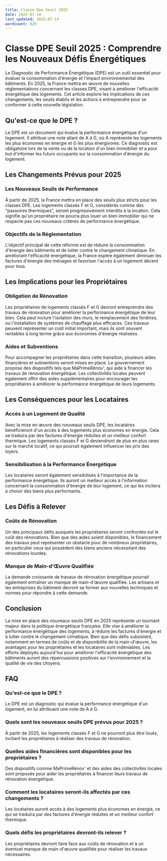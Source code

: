 ```yaml
---
title: Classe Dpe Seuil 2025
date: 2025-07-14
last_updated: 2025-07-14
wordcount: 829
---
```


# Classe DPE Seuil 2025 : Comprendre les Nouveaux Défis Énergétiques

Le Diagnostic de Performance Énergétique (DPE) est un outil essentiel pour évaluer la consommation d'énergie et l'impact environnemental des bâtiments. En 2025, la France mettra en œuvre de nouvelles réglementations concernant les classes DPE, visant à améliorer l'efficacité énergétique des logements. Cet article explore les implications de ces changements, les seuils établis et les actions à entreprendre pour se conformer à cette nouvelle législation.

## Qu'est-ce que le DPE ?

Le DPE est un document qui évalue la performance énergétique d'un logement. Il attribue une note allant de A à G, où A représente les logements les plus économes en énergie et G les plus énergivores. Ce diagnostic est obligatoire lors de la vente ou de la location d'un bien immobilier et a pour but d'informer les futurs occupants sur la consommation d'énergie du logement.

## Les Changements Prévus pour 2025

### Les Nouveaux Seuils de Performance

À partir de 2025, la France mettra en place des seuils plus stricts pour les classes DPE. Les logements classés F et G, considérés comme des "passoires thermiques", seront progressivement interdits à la location. Cela signifie qu'un propriétaire ne pourra plus louer un bien immobilier qui ne respecte pas ces nouveaux critères de performance énergétique.

### Objectifs de la Réglementation

L'objectif principal de cette réforme est de réduire la consommation d'énergie des bâtiments et de lutter contre le changement climatique. En améliorant l'efficacité énergétique, la France espère également diminuer les factures d'énergie des ménages et favoriser l'accès à un logement décent pour tous.

## Les Implications pour les Propriétaires

### Obligation de Rénovation

Les propriétaires de logements classés F et G devront entreprendre des travaux de rénovation pour améliorer la performance énergétique de leur bien. Cela peut inclure l'isolation des murs, le remplacement des fenêtres, ou l'installation de systèmes de chauffage plus efficaces. Ces travaux peuvent représenter un coût initial important, mais ils sont souvent rentables à long terme grâce aux économies d'énergie réalisées.

### Aides et Subventions

Pour accompagner les propriétaires dans cette transition, plusieurs aides financières et subventions seront mises en place. Le gouvernement propose des dispositifs tels que MaPrimeRénov', qui aide à financer les travaux de rénovation énergétique. Les collectivités locales peuvent également offrir des aides supplémentaires pour encourager les propriétaires à améliorer la performance énergétique de leurs logements.

## Les Conséquences pour les Locataires

### Accès à un Logement de Qualité

Avec la mise en œuvre des nouveaux seuils DPE, les locataires bénéficieront d'un accès à des logements plus économes en énergie. Cela se traduira par des factures d'énergie réduites et un meilleur confort thermique. Les logements classés F et G deviendront de plus en plus rares sur le marché locatif, ce qui pourrait également influencer les prix des loyers.

### Sensibilisation à la Performance Énergétique

Les locataires seront également sensibilisés à l'importance de la performance énergétique. Ils auront un meilleur accès à l'information concernant la consommation d'énergie de leur logement, ce qui les incitera à choisir des biens plus performants.

## Les Défis à Relever

### Coûts de Rénovation

Un des principaux défis auxquels les propriétaires seront confrontés est le coût des rénovations. Bien que des aides soient disponibles, le financement des travaux peut représenter un obstacle pour de nombreux propriétaires, en particulier ceux qui possèdent des biens anciens nécessitant des rénovations lourdes.

### Manque de Main-d'Œuvre Qualifiée

La demande croissante de travaux de rénovation énergétique pourrait également entraîner un manque de main-d'œuvre qualifiée. Les artisans et les entreprises du bâtiment devront se former aux nouvelles techniques et normes pour répondre à cette demande.

## Conclusion

La mise en place des nouveaux seuils DPE en 2025 représente un tournant majeur dans la politique énergétique française. Elle vise à améliorer la performance énergétique des logements, à réduire les factures d'énergie et à lutter contre le changement climatique. Bien que des défis subsistent, notamment en termes de coûts et de disponibilité de la main-d'œuvre, les avantages pour les propriétaires et les locataires sont indéniables. Les efforts déployés aujourd'hui pour améliorer l'efficacité énergétique des bâtiments auront des répercussions positives sur l'environnement et la qualité de vie des citoyens.

## FAQ

### Qu'est-ce que le DPE ?

Le DPE est un diagnostic qui évalue la performance énergétique d'un logement, en lui attribuant une note de A à G.

### Quels sont les nouveaux seuils DPE prévus pour 2025 ?

À partir de 2025, les logements classés F et G ne pourront plus être loués, incitant les propriétaires à réaliser des travaux de rénovation.

### Quelles aides financières sont disponibles pour les propriétaires ?

Des dispositifs comme MaPrimeRénov' et des aides des collectivités locales sont proposés pour aider les propriétaires à financer leurs travaux de rénovation énergétique.

### Comment les locataires seront-ils affectés par ces changements ?

Les locataires auront accès à des logements plus économes en énergie, ce qui se traduira par des factures d'énergie réduites et un meilleur confort thermique.

### Quels défis les propriétaires devront-ils relever ?

Les propriétaires devront faire face aux coûts de rénovation et à un éventuel manque de main-d'œuvre qualifiée pour réaliser les travaux nécessaires.